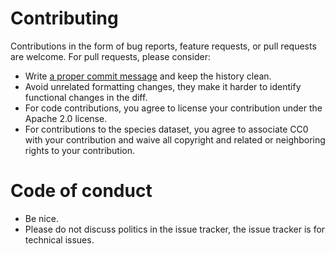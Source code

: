 # Contributing

Contributions in the form of bug reports, feature requests, or pull requests are
welcome. For pull requests, please consider:

 * Write [a proper commit message][proper-commit] and keep the history clean.
 * Avoid unrelated formatting changes, they make it harder to identify
   functional changes in the diff.
 * For code contributions, you agree to license your contribution under the
   Apache 2.0 license.
 * For contributions to the species dataset, you agree to associate CC0 with
   your contribution and waive all copyright and related or neighboring rights
   to your contribution.

# Code of conduct

 * Be nice.
 * Please do not discuss politics in the issue tracker,
   the issue tracker is for technical issues.

[proper-commit]: http://tbaggery.com/2008/04/19/a-note-about-git-commit-messages.html
